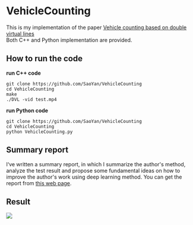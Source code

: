 # VehicleCounting
This is my implementation of the paper [Vehicle counting based on double virtual lines](https://link.springer.com/article/10.1007/s11760-016-1038-7)  
Both C++ and Python implementation are provided.
## How to run the code
**run C++ code**
```
git clone https://github.com/SaoYan/VehicleCounting
cd VehicleCounting
make
./DVL -vid test.mp4
```
**run Python code**
```
git clone https://github.com/SaoYan/VehicleCounting
cd VehicleCounting
python VehicleCounting.py
```
## Summary report
I‘ve written a summary report, in which I summarize the author's method, analyze the test result and propose some fundamental ideas on how to improve the author's work using deep learning method. You can get the report from [this web page](https://saoyan.github.io/vehicle-counting-DVL/).

## Result
![](https://github.com/SaoYan/VehicleCounting/blob/master/Result_Vehicle-Counting.gif)

